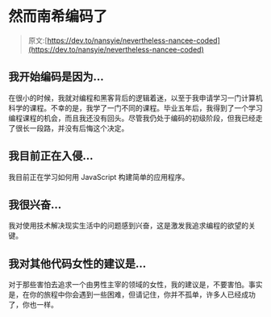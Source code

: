 # 然而南希编码了

> 原文:[https://dev.to/nansyie/nevertheless-nancee-coded](https://dev.to/nansyie/nevertheless-nancee-coded)

## [](#i-began-coding-because)我开始编码是因为...

在很小的时候，我就对编程和黑客背后的逻辑着迷，以至于我申请学习一门计算机科学的课程。不幸的是，我学了一门不同的课程。毕业五年后，我得到了一个学习编程课程的机会，而且我还没有回头。尽管我仍处于编码的初级阶段，但我已经走了很长一段路，并没有后悔这个决定。

## [](#im-currently-hacking-on)我目前正在入侵...

我目前正在学习如何用 JavaScript 构建简单的应用程序。

## [](#im-excited-about)我很兴奋...

我对使用技术解决现实生活中的问题感到兴奋，这是激发我追求编程的欲望的关键。

## [](#my-advice-for-other-women-who-code-is)我对其他代码女性的建议是...

对于那些害怕去追求一个由男性主宰的领域的女性，我的建议是，不要害怕。事实是，在你的旅程中你会遇到一些困难，但请记住，你并不孤单，许多人已经成功了，你也一样。